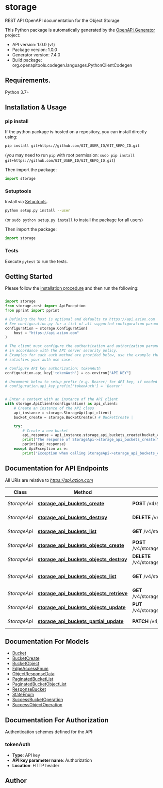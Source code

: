 # storage
REST API OpenAPI documentation for the Object Storage

This Python package is automatically generated by the [OpenAPI Generator](https://openapi-generator.tech) project:

- API version: 1.0.0 (v1)
- Package version: 1.0.0
- Generator version: 7.4.0
- Build package: org.openapitools.codegen.languages.PythonClientCodegen

## Requirements.

Python 3.7+

## Installation & Usage
### pip install

If the python package is hosted on a repository, you can install directly using:

```sh
pip install git+https://github.com/GIT_USER_ID/GIT_REPO_ID.git
```
(you may need to run `pip` with root permission: `sudo pip install git+https://github.com/GIT_USER_ID/GIT_REPO_ID.git`)

Then import the package:
```python
import storage
```

### Setuptools

Install via [Setuptools](http://pypi.python.org/pypi/setuptools).

```sh
python setup.py install --user
```
(or `sudo python setup.py install` to install the package for all users)

Then import the package:
```python
import storage
```

### Tests

Execute `pytest` to run the tests.

## Getting Started

Please follow the [installation procedure](#installation--usage) and then run the following:

```python

import storage
from storage.rest import ApiException
from pprint import pprint

# Defining the host is optional and defaults to https://api.azion.com
# See configuration.py for a list of all supported configuration parameters.
configuration = storage.Configuration(
    host = "https://api.azion.com"
)

# The client must configure the authentication and authorization parameters
# in accordance with the API server security policy.
# Examples for each auth method are provided below, use the example that
# satisfies your auth use case.

# Configure API key authorization: tokenAuth
configuration.api_key['tokenAuth'] = os.environ["API_KEY"]

# Uncomment below to setup prefix (e.g. Bearer) for API key, if needed
# configuration.api_key_prefix['tokenAuth'] = 'Bearer'


# Enter a context with an instance of the API client
with storage.ApiClient(configuration) as api_client:
    # Create an instance of the API class
    api_instance = storage.StorageApi(api_client)
    bucket_create = storage.BucketCreate() # BucketCreate | 

    try:
        # Create a new bucket
        api_response = api_instance.storage_api_buckets_create(bucket_create)
        print("The response of StorageApi->storage_api_buckets_create:\n")
        pprint(api_response)
    except ApiException as e:
        print("Exception when calling StorageApi->storage_api_buckets_create: %s\n" % e)

```

## Documentation for API Endpoints

All URIs are relative to *https://api.azion.com*

Class | Method | HTTP request | Description
------------ | ------------- | ------------- | -------------
*StorageApi* | [**storage_api_buckets_create**](docs/StorageApi.md#storage_api_buckets_create) | **POST** /v4/storage/buckets | Create a new bucket
*StorageApi* | [**storage_api_buckets_destroy**](docs/StorageApi.md#storage_api_buckets_destroy) | **DELETE** /v4/storage/buckets/{name} | Delete a bucket
*StorageApi* | [**storage_api_buckets_list**](docs/StorageApi.md#storage_api_buckets_list) | **GET** /v4/storage/buckets | List buckets
*StorageApi* | [**storage_api_buckets_objects_create**](docs/StorageApi.md#storage_api_buckets_objects_create) | **POST** /v4/storage/buckets/{bucket_name}/objects/{object_key} | Create new object key
*StorageApi* | [**storage_api_buckets_objects_destroy**](docs/StorageApi.md#storage_api_buckets_objects_destroy) | **DELETE** /v4/storage/buckets/{bucket_name}/objects/{object_key} | Delete object key
*StorageApi* | [**storage_api_buckets_objects_list**](docs/StorageApi.md#storage_api_buckets_objects_list) | **GET** /v4/storage/buckets/{bucket_name}/objects | List buckets objects
*StorageApi* | [**storage_api_buckets_objects_retrieve**](docs/StorageApi.md#storage_api_buckets_objects_retrieve) | **GET** /v4/storage/buckets/{bucket_name}/objects/{object_key} | Download object
*StorageApi* | [**storage_api_buckets_objects_update**](docs/StorageApi.md#storage_api_buckets_objects_update) | **PUT** /v4/storage/buckets/{bucket_name}/objects/{object_key} | Update the object key
*StorageApi* | [**storage_api_buckets_partial_update**](docs/StorageApi.md#storage_api_buckets_partial_update) | **PATCH** /v4/storage/buckets/{name} | Update bucket info


## Documentation For Models

 - [Bucket](docs/Bucket.md)
 - [BucketCreate](docs/BucketCreate.md)
 - [BucketObject](docs/BucketObject.md)
 - [EdgeAccessEnum](docs/EdgeAccessEnum.md)
 - [ObjectResponseData](docs/ObjectResponseData.md)
 - [PaginatedBucketList](docs/PaginatedBucketList.md)
 - [PaginatedBucketObjectList](docs/PaginatedBucketObjectList.md)
 - [ResponseBucket](docs/ResponseBucket.md)
 - [StateEnum](docs/StateEnum.md)
 - [SuccessBucketOperation](docs/SuccessBucketOperation.md)
 - [SuccessObjectOperation](docs/SuccessObjectOperation.md)


<a id="documentation-for-authorization"></a>
## Documentation For Authorization


Authentication schemes defined for the API:
<a id="tokenAuth"></a>
### tokenAuth

- **Type**: API key
- **API key parameter name**: Authorization
- **Location**: HTTP header


## Author





